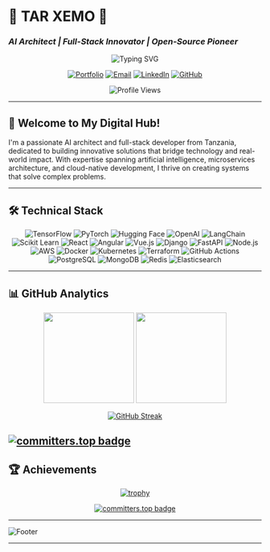 # 🌟 TAR XEMO 🌟

### *AI Architect | Full-Stack Innovator | Open-Source Pioneer*

<div align="center">

![Typing SVG](https://readme-typing-svg.herokuapp.com?font=Fira+Code&size=30&duration=3000&pause=1000&color=00D4FF&center=true&vCenter=true&width=600&lines=AI+%26+Machine+Learning+Expert;Full-Stack+Developer;Microservices+Architect;Open-Source+Contributor;Tech+Innovation+Leader)

[![Portfolio](https://img.shields.io/badge/🌐_Portfolio-FF6B35?style=for-the-badge&logo=firefox&logoColor=white)](https://tarxemo.me/)
[![Email](https://img.shields.io/badge/📧_Email-EA4335?style=for-the-badge&logo=gmail&logoColor=white)](mailto:code@tarxemo.com)
[![LinkedIn](https://img.shields.io/badge/💼_LinkedIn-0A66C2?style=for-the-badge&logo=linkedin&logoColor=white)](https://www.linkedin.com/in/tar-xemo)
[![GitHub](https://img.shields.io/badge/💻_GitHub-181717?style=for-the-badge&logo=github&logoColor=white)](https://github.com/tarxemo)

<img src="https://komarev.com/ghpvc/?username=tarxemo&style=for-the-badge&color=blueviolet" alt="Profile Views">

</div>

---

## 👋 **Welcome to My Digital Hub!**

I'm a passionate AI architect and full-stack developer from Tanzania, dedicated to building innovative solutions that bridge technology and real-world impact. With expertise spanning artificial intelligence, microservices architecture, and cloud-native development, I thrive on creating systems that solve complex problems.

---

## 🛠️ **Technical Stack**
<div align="center">
  
![TensorFlow](https://img.shields.io/badge/TensorFlow-FF6F00?style=for-the-badge&logo=tensorflow&logoColor=white)
![PyTorch](https://img.shields.io/badge/PyTorch-EE4C2C?style=for-the-badge&logo=pytorch&logoColor=white)
![Hugging Face](https://img.shields.io/badge/🤗_Hugging_Face-FFD21E?style=for-the-badge&logoColor=black)
![OpenAI](https://img.shields.io/badge/OpenAI-412991?style=for-the-badge&logo=openai&logoColor=white)
![LangChain](https://img.shields.io/badge/🦜_LangChain-1C3C3C?style=for-the-badge&logoColor=white)
![Scikit Learn](https://img.shields.io/badge/scikit--learn-F7931E?style=for-the-badge&logo=scikit-learn&logoColor=white)
![React](https://img.shields.io/badge/React-61DAFB?style=for-the-badge&logo=react&logoColor=black)
![Angular](https://img.shields.io/badge/Angular-DD0031?style=for-the-badge&logo=angular&logoColor=white)
![Vue.js](https://img.shields.io/badge/Vue.js-4FC08D?style=for-the-badge&logo=vue.js&logoColor=white)
![Django](https://img.shields.io/badge/Django-092E20?style=for-the-badge&logo=django&logoColor=white)
![FastAPI](https://img.shields.io/badge/FastAPI-009688?style=for-the-badge&logo=fastapi&logoColor=white)
![Node.js](https://img.shields.io/badge/Node.js-43853D?style=for-the-badge&logo=node.js&logoColor=white)
![AWS](https://img.shields.io/badge/AWS-232F3E?style=for-the-badge&logo=amazon-aws&logoColor=white)
![Docker](https://img.shields.io/badge/Docker-2496ED?style=for-the-badge&logo=docker&logoColor=white)
![Kubernetes](https://img.shields.io/badge/Kubernetes-326CE5?style=for-the-badge&logo=kubernetes&logoColor=white)
![Terraform](https://img.shields.io/badge/Terraform-7B42BC?style=for-the-badge&logo=terraform&logoColor=white)
![GitHub Actions](https://img.shields.io/badge/GitHub_Actions-2088FF?style=for-the-badge&logo=github-actions&logoColor=white)
![PostgreSQL](https://img.shields.io/badge/PostgreSQL-316192?style=for-the-badge&logo=postgresql&logoColor=white)
![MongoDB](https://img.shields.io/badge/MongoDB-4EA94B?style=for-the-badge&logo=mongodb&logoColor=white)
![Redis](https://img.shields.io/badge/Redis-DC382D?style=for-the-badge&logo=redis&logoColor=white)
![Elasticsearch](https://img.shields.io/badge/Elasticsearch-005571?style=for-the-badge&logo=elasticsearch&logoColor=white)

</div>

---


## 📊 **GitHub Analytics**

<div align="center">

<img height="180em" src="https://github-readme-stats.vercel.app/api?username=tarxemo&show_icons=true&theme=tokyonight&include_all_commits=true&count_private=true&hide_border=true"/>
<img height="180em" src="https://github-readme-stats.vercel.app/api/top-langs/?username=tarxemo&layout=compact&langs_count=8&theme=tokyonight&hide_border=true"/>

</div>

<div align="center">

[![GitHub Streak](https://github-readme-streak-stats.herokuapp.com/?user=tarxemo&theme=tokyonight&hide_border=true)](https://git.io/streak-stats)

</div>

[![committers.top badge](https://user-badge.committers.top/tanzania_private/tarxemo.svg)](https://user-badge.committers.top/tanzania_private/tarxemo)
---

## 🏆 **Achievements**

<div align="center">

[![trophy](https://github-profile-trophy.vercel.app/?username=tarxemo&theme=tokyonight&row=1&column=7&no-frame=true)](https://github.com/ryo-ma/github-profile-trophy)

[![committers.top badge](https://user-badge.committers.top/tanzania_private/tarxemo.svg)](https://user-badge.committers.top/tanzania_private/tarxemo)
</div>

---

![Footer](https://raw.githubusercontent.com/mayhemantt/mayhemantt/Update/svg/Bottom.svg)

</div>

---

